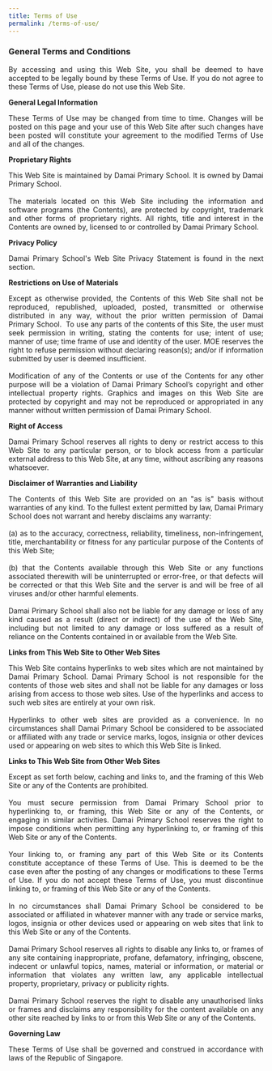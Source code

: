 ```yaml
---
title: Terms of Use
permalink: /terms-of-use/
---
```

### **General Terms and Conditions**
<div style="text-align:justify;">By accessing and using this Web Site, you shall be deemed to have accepted to be legally bound by these Terms of Use. If you do not agree to these Terms of Use, please do not use this Web Site.</div>

**General Legal Information**
<div style="text-align:justify;">These Terms of Use may be changed from time to time. Changes will be posted on this page and your use of this Web Site after such changes have been posted will constitute your agreement to the modified Terms of Use and all of the changes.</div>

**Proprietary Rights**
<div style="text-align:justify;">This Web Site is maintained by Damai Primary School. It is owned by Damai Primary School.
<br><br>
The materials located on this Web Site including the information and software programs (the Contents), are protected by copyright, trademark and other forms of proprietary rights. All rights, title and interest in the Contents are owned by, licensed to or controlled by Damai Primary School.</div>

**Privacy Policy**
<div style="text-align:justify;">Damai Primary School's  Web Site Privacy Statement is found in the next section.</div>

**Restrictions on Use of Materials**
<div style="text-align:justify;">Except as otherwise provided, the Contents of this Web Site shall not be reproduced, republished, uploaded, posted, transmitted or otherwise distributed in any way, without the prior written permission of Damai Primary School.  To use any parts of the contents of this Site, the user must seek permission in writing, stating the contents for use; intent of use; manner of use; time frame of use and identity of the user. MOE reserves the right to refuse permission without declaring reason(s); and/or if information submitted by user is deemed insufficient.
<br><br>Modification of any of the Contents or use of the Contents for any other purpose will be a violation of Damai Primary School’s copyright and other intellectual property rights. Graphics and images on this Web Site are protected by copyright and may not be reproduced or appropriated in any manner without written permission of Damai Primary School.</div>

**Right of Access**
<div style="text-align:justify;">Damai Primary School reserves all rights to deny or restrict access to this Web Site to any particular person, or to block access from a particular external address to this Web Site, at any time, without ascribing any reasons whatsoever.</div>

**Disclaimer of Warranties and Liability**
<div style="text-align:justify;">The Contents of this Web Site are provided on an "as is" basis without warranties of any kind. To the fullest extent permitted by law, Damai Primary School does not warrant and hereby disclaims any warranty:
<br><br>(a) as to the accuracy, correctness, reliability, timeliness, non-infringement, title, merchantability or fitness for any particular purpose of the Contents of this Web Site;<br><br>(b) that the Contents available through this Web Site or any functions associated therewith will be uninterrupted or error-free, or that defects will be corrected or that this Web Site and the server is and will be free of all viruses and/or other harmful elements.
<br><br>Damai Primary School shall also not be liable for any damage or loss of any kind caused as a result (direct or indirect) of the use of the Web Site, including but not limited to any damage or loss suffered as a result of reliance on the Contents contained in or available from the Web Site.</div>

**Links from This Web Site to Other Web Sites**
<div style="text-align:justify;">This Web Site contains hyperlinks to web sites which are not maintained by Damai Primary School. Damai Primary School is not responsible for the contents of those web sites and shall not be liable for any damages or loss arising from access to those web sites. Use of the hyperlinks and access to such web sites are entirely at your own risk.<br><br>Hyperlinks to other web sites are provided as a convenience. In no circumstances shall Damai Primary School be considered to be associated or affiliated with any trade or service marks, logos, insignia or other devices used or appearing on web sites to which this Web Site is linked.</div>

**Links to This Web Site from Other Web Sites**
<div style="text-align:justify;">Except as set forth below, caching and links to, and the framing of this Web Site or any of the Contents are prohibited.<br><br>You must secure permission from Damai Primary School prior to hyperlinking to, or framing, this Web Site or any of the Contents, or engaging in similar activities. Damai Primary School reserves the right to impose conditions when permitting any hyperlinking to, or framing of this Web Site or any of the Contents.<br><br>Your linking to, or framing any part of this Web Site or its Contents constitute acceptance of these Terms of Use. This is deemed to be the case even after the posting of any changes or modifications to these Terms of Use. If you do not accept these Terms of Use, you must discontinue linking to, or framing of this Web Site or any of the Contents.<br><br>In no circumstances shall Damai Primary School be considered to be associated or affiliated in whatever manner with any trade or service marks, logos, insignia or other devices used or appearing on web sites that link to this Web Site or any of the Contents.<br><br>Damai Primary School reserves all rights to disable any links to, or frames of any site containing inappropriate, profane, defamatory, infringing, obscene, indecent or unlawful topics, names, material or information, or material or information that violates any written law, any applicable intellectual property, proprietary, privacy or publicity rights.<br><br>Damai Primary School reserves the right to disable any unauthorised links or frames and disclaims any responsibility for the content available on any other site reached by links to or from this Web Site or any of the Contents.</div>

**Governing Law**
<div style="text-align:justify;">These Terms of Use shall be governed and construed in accordance with laws of the Republic of Singapore.</div>